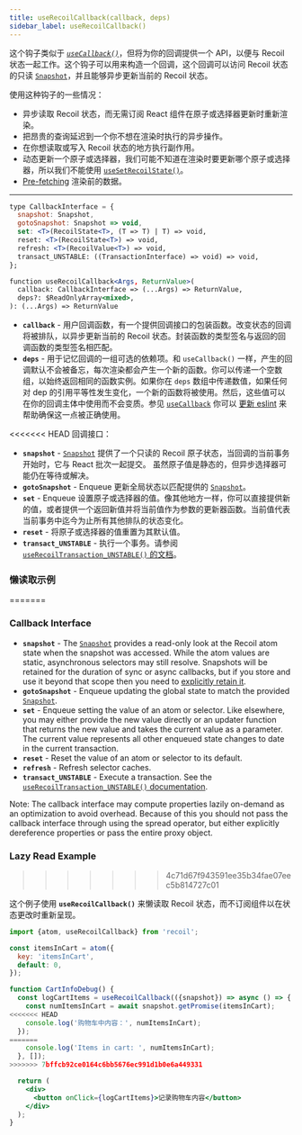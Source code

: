 ```yaml
---
title: useRecoilCallback(callback, deps)
sidebar_label: useRecoilCallback()
---
```


这个钩子类似于 [*`useCallback()`*](https://reactjs.org/docs/hooks-reference.html#usecallback)，但将为你的回调提供一个 API，以便与 Recoil 状态一起工作。这个钩子可以用来构造一个回调，这个回调可以访问 Recoil 状态的只读 [`Snapshot`](/docs/api-reference/core/Snapshot)，并且能够异步更新当前的 Recoil 状态。

使用这种钩子的一些情况：
* 异步读取 Recoil 状态，而无需订阅 React 组件在原子或选择器更新时重新渲染。
* 把昂贵的查询延迟到一个你不想在渲染时执行的异步操作。
* 在你想读取或写入 Recoil 状态的地方执行副作用。
* 动态更新一个原子或选择器，我们可能不知道在渲染时要更新哪个原子或选择器，所以我们不能使用 [`useSetRecoilState()`](/docs/api-reference/core/useSetRecoilState)。
* [Pre-fetching](/docs/guides/asynchronous-data-queries#pre-fetching) 渲染前的数据。

---

```jsx
type CallbackInterface = {
  snapshot: Snapshot,
  gotoSnapshot: Snapshot => void,
  set: <T>(RecoilState<T>, (T => T) | T) => void,
  reset: <T>(RecoilState<T>) => void,
  refresh: <T>(RecoilValue<T>) => void,
  transact_UNSTABLE: ((TransactionInterface) => void) => void,
};

function useRecoilCallback<Args, ReturnValue>(
  callback: CallbackInterface => (...Args) => ReturnValue,
  deps?: $ReadOnlyArray<mixed>,
): (...Args) => ReturnValue
```

* **`callback`** - 用户回调函数，有一个提供回调接口的包装函数。改变状态的回调将被排队，以异步更新当前的 Recoil 状态。封装函数的类型签名与返回的回调函数的类型签名相匹配。
* **`deps`** - 用于记忆回调的一组可选的依赖项。和 `useCallback()` 一样，产生的回调默认不会被备忘，每次渲染都会产生一个新的函数。你可以传递一个空数组，以始终返回相同的函数实例。如果你在 `deps` 数组中传递数值，如果任何对 dep 的引用平等性发生变化，一个新的函数将被使用。然后，这些值可以在你的回调主体中使用而不会变质。参见 [`useCallback`](https://reactjs.org/docs/hooks-reference.html#usecallback) 你可以 [更新 eslint](/docs/introduction/installation#eslint) 来帮助确保这一点被正确使用。

<<<<<<< HEAD
回调接口：
* **`snapshot`** - [`Snapshot`](/docs/api-reference/core/Snapshot) 提供了一个只读的 Recoil 原子状态，当回调的当前事务开始时，它与 React 批次一起提交。 虽然原子值是静态的，但异步选择器可能仍在等待或解决。
* **`gotoSnapshot`** - Enqueue 更新全局状态以匹配提供的 [`Snapshot`](/docs/api-reference/core/Snapshot)。
* **`set`** - Enqueue 设置原子或选择器的值。像其他地方一样，你可以直接提供新的值，或者提供一个返回新值并将当前值作为参数的更新器函数。当前值代表当前事务中迄今为止所有其他排队的状态变化。
* **`reset`** - 将原子或选择器的值重置为其默认值。
* **`transact_UNSTABLE`** - 执行一个事务。请参阅 [`useRecoilTransaction_UNSTABLE()` 的文档](/docs/api-reference/core/useRecoilTransaction)。

### 懒读取示例
=======
### Callback Interface
* **`snapshot`** - The [`Snapshot`](/docs/api-reference/core/Snapshot) provides a read-only look at the Recoil atom state when the snapshot was accessed.  While the atom values are static, asynchronous selectors may still resolve.  Snapshots will be retained for the duration of sync or async callbacks, but if you store and use it beyond that scope then you need to [explicitly retain it](/docs/api-reference/core/Snapshot#asynchronous-use-of-snapshots).
* **`gotoSnapshot`** - Enqueue updating the global state to match the provided [`Snapshot`](/docs/api-reference/core/Snapshot).
* **`set`** - Enqueue setting the value of an atom or selector.  Like elsewhere, you may either provide the new value directly or an updater function that returns the new value and takes the current value as a parameter.  The current value represents all other enqueued state changes to date in the current transaction.
* **`reset`** - Reset the value of an atom or selector to its default.
* **`refresh`** - Refresh selector caches.
* **`transact_UNSTABLE`** - Execute a transaction.  See the [`useRecoilTransaction_UNSTABLE()` documentation](/docs/api-reference/core/useRecoilTransaction).

Note: The callback interface may compute properties lazily on-demand as an optimization to avoid overhead.  Because of this you should not pass the callback interface through using the spread operator, but either explicitly dereference properties or pass the entire proxy object.

### Lazy Read Example
>>>>>>> 4c71d67f943591ee35b34fae07eec5b814727c01

这个例子使用 **`useRecoilCallback()`** 来懒读取 Recoil 状态，而不订阅组件以在状态更改时重新呈现。

```jsx
import {atom, useRecoilCallback} from 'recoil';

const itemsInCart = atom({
  key: 'itemsInCart',
  default: 0,
});

function CartInfoDebug() {
  const logCartItems = useRecoilCallback(({snapshot}) => async () => {
    const numItemsInCart = await snapshot.getPromise(itemsInCart);
<<<<<<< HEAD
    console.log('购物车中内容：', numItemsInCart);
  });
=======
    console.log('Items in cart: ', numItemsInCart);
  }, []);
>>>>>>> 7bffcb92ce0164c6bb5676ec991d1b0e6a449331

  return (
    <div>
      <button onClick={logCartItems}>记录购物车内容</button>
    </div>
  );
}
```

